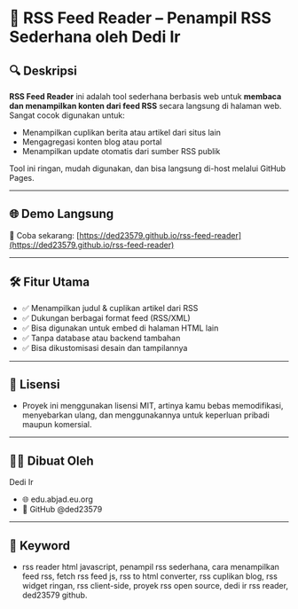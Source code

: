# 📰 RSS Feed Reader – Penampil RSS Sederhana oleh Dedi Ir

## 🔍 Deskripsi

**RSS Feed Reader** ini adalah tool sederhana berbasis web untuk **membaca dan menampilkan konten dari feed RSS** secara langsung di halaman web. Sangat cocok digunakan untuk:

- Menampilkan cuplikan berita atau artikel dari situs lain
- Mengagregasi konten blog atau portal
- Menampilkan update otomatis dari sumber RSS publik

Tool ini ringan, mudah digunakan, dan bisa langsung di-host melalui GitHub Pages.

---

## 🌐 Demo Langsung

🔗 Coba sekarang: [https://ded23579.github.io/rss-feed-reader](https://ded23579.github.io/rss-feed-reader)

---

## 🛠️ Fitur Utama

- ✅ Menampilkan judul & cuplikan artikel dari RSS
- ✅ Dukungan berbagai format feed (RSS/XML)
- ✅ Bisa digunakan untuk embed di halaman HTML lain
- ✅ Tanpa database atau backend tambahan
- ✅ Bisa dikustomisasi desain dan tampilannya

---
## 📜 Lisensi
- Proyek ini menggunakan lisensi MIT, artinya kamu bebas memodifikasi, menyebarkan ulang, dan menggunakannya untuk keperluan pribadi maupun komersial.
---
## 👨‍💻 Dibuat Oleh
Dedi Ir
- 🌐 edu.abjad.eu.org
- 📂 GitHub @ded23579
---
## 🔎 Keyword
- rss reader html javascript, penampil rss sederhana, cara menampilkan feed rss, fetch rss feed js, rss to html converter, rss cuplikan blog, rss widget ringan, rss client-side, proyek rss open source, dedi ir rss reader, ded23579 github.
